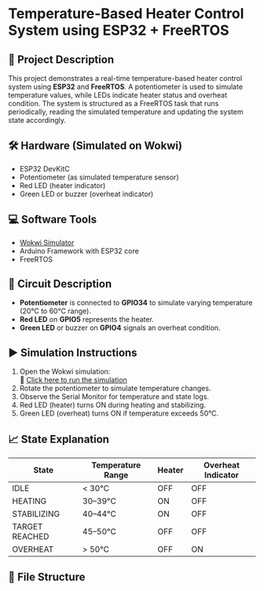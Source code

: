 # Temperature-Based Heater Control System using ESP32 + FreeRTOS

## 🔧 Project Description
This project demonstrates a real-time temperature-based heater control system using **ESP32** and **FreeRTOS**. A potentiometer is used to simulate temperature values, while LEDs indicate heater status and overheat condition. The system is structured as a FreeRTOS task that runs periodically, reading the simulated temperature and updating the system state accordingly.

## 🛠️ Hardware (Simulated on Wokwi)
- ESP32 DevKitC
- Potentiometer (as simulated temperature sensor)
- Red LED (heater indicator)
- Green LED or buzzer (overheat indicator)

## 💻 Software Tools
- [Wokwi Simulator](https://wokwi.com/)
- Arduino Framework with ESP32 core
- FreeRTOS

## 🔌 Circuit Description
- **Potentiometer** is connected to **GPIO34** to simulate varying temperature (20°C to 60°C range).
- **Red LED** on **GPIO5** represents the heater.
- **Green LED** or buzzer on **GPIO4** signals an overheat condition.

## ▶️ Simulation Instructions
1. Open the Wokwi simulation:  
   🔗 [Click here to run the simulation](https://wokwi.com/projects/373648528282731521)
2. Rotate the potentiometer to simulate temperature changes.
3. Observe the Serial Monitor for temperature and state logs.
4. Red LED (heater) turns ON during heating and stabilizing.
5. Green LED (overheat) turns ON if temperature exceeds 50°C.

## 📈 State Explanation

| State            | Temperature Range | Heater | Overheat Indicator |
|------------------|-------------------|--------|---------------------|
| IDLE             | < 30°C            | OFF    | OFF                 |
| HEATING          | 30–39°C           | ON     | OFF                 |
| STABILIZING      | 40–44°C           | ON     | OFF                 |
| TARGET REACHED   | 45–50°C           | OFF    | OFF                 |
| OVERHEAT         | > 50°C            | OFF    | ON                  |

## 📁 File Structure
